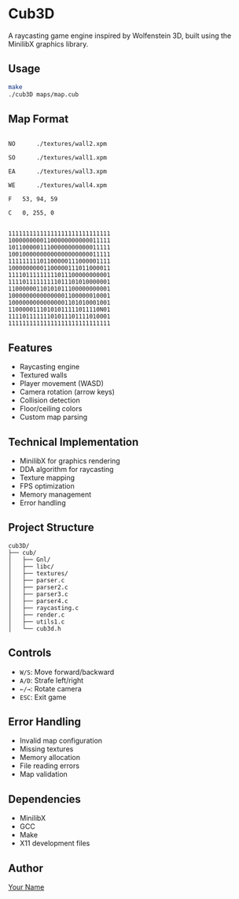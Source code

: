 # Cub3D

A raycasting game engine inspired by Wolfenstein 3D, built using the MinilibX graphics library.
## Usage
```bash
make
./cub3D maps/map.cub
```

## Map Format
```

NO		./textures/wall2.xpm

SO		./textures/wall1.xpm

EA		./textures/wall3.xpm

WE		./textures/wall4.xpm

F	53, 94, 59

C	0, 255, 0


11111111111111111111111111111
10000000001100000000000011111
10110000011100000000000011111
10010000000000000000000011111
11111111101100000111000001111
10000000001100000111011000011
11110111111111011100000000001
11110111111111011101010000001
11000000110101011100000000001
10000000000000001100000010001
10000000000000001101010001001
11000001110101011111011110N01
11110111111101011101111010001
11111111111111111111111111111
```

## Features
- Raycasting engine
- Textured walls
- Player movement (WASD)
- Camera rotation (arrow keys)
- Collision detection
- Floor/ceiling colors
- Custom map parsing

## Technical Implementation
- MinilibX for graphics rendering
- DDA algorithm for raycasting
- Texture mapping
- FPS optimization
- Memory management
- Error handling

## Project Structure
```
cub3D/
├── cub/
│   ├── Gnl/
│   ├── libc/
│   ├── textures/
│   ├── parser.c
│   ├── parser2.c
│   ├── parser3.c
│   ├── parser4.c
│   ├── raycasting.c
│   ├── render.c
│   ├── utils1.c
│   └── cub3d.h
```

## Controls
- `W/S`: Move forward/backward
- `A/D`: Strafe left/right
- `←/→`: Rotate camera
- `ESC`: Exit game

## Error Handling
- Invalid map configuration
- Missing textures
- Memory allocation
- File reading errors
- Map validation

## Dependencies
- MinilibX
- GCC
- Make
- X11 development files

## Author
[Your Name](@yourusername)

